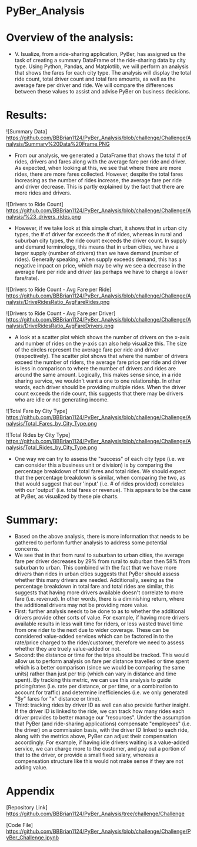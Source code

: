 # PyBer_Analysis
# Overview of the analysis: 
* V. Isualize, from a ride-sharing application, PyBer, has assigned us the task of creating a summary DataFrame of the ride-sharing data by city type. Using Python, Pandas, and Matplotlib, we will perform an analysis that shows the fares for each city type. The analysis will display the total ride count, total driver count and total fare amounts, as well as the average fare per driver and ride. We will compare the differences between these values to assist and advise PyBer on business decisions. 

# Results:
![Summary Data] https://github.com/BBBrian1124/PyBer_Analysis/blob/challenge/Challenge/Analysis/Summary%20Data%20Frame.PNG
* From our analysis, we generated a DataFrame that shows the total # of rides, drivers and fares along with the average fare per ride and driver. As expected, when looking at this, we see that where there are more rides, there are more fares collected. However, despite the total fares increasing as the number of rides increase, the average fare per ride and driver decrease. This is partly explained by the fact that there are more rides and drivers.

![Drivers to Ride Count] https://github.com/BBBrian1124/PyBer_Analysis/blob/challenge/Challenge/Analysis/%23_drivers_rides.png
* However, if we take look at this simple chart, it shows that in urban city types, the # of driver far exceeds the # of rides, whereas in rural and suburban city types, the ride count exceeds the driver count. In supply and demand terminology, this means that in urban cities, we have a larger supply (number of drivers) than we have demand (number of rides). Generally speaking, when supply exceeds demand, this has a negative impact on price, which may be why we see a decrease in the average fare per ride and driver (as perhaps we have to charge a lower fare/rate).

![Drivers to Ride Count - Avg Fare per Ride] https://github.com/BBBrian1124/PyBer_Analysis/blob/challenge/Challenge/Analysis/DriveRidesRatio_AvgFareRides.png

![Drivers to Ride Count - Avg Fare per Driver] https://github.com/BBBrian1124/PyBer_Analysis/blob/challenge/Challenge/Analysis/DriveRidesRatio_AvgFareDrivers.png
* A look at a scatter plot which shows the number of drivers on the x-axis and number of rides on the y-axis can also help visualize this. The size of the circles represent the average fare per ride and driver (respectively). The scatter plot shows that where the number of drivers exceed the number of riders, the average fare price per ride and driver is less in comparison to where the number of drivers and rides are around the same amount. Logically, this makes sense since, in a ride sharing service, we wouldn't want a one to one relationship. In other words, each driver should be providing multiple rides. When the driver count exceeds the ride count, this suggests that there may be drivers who are idle or not generating income.

![Total Fare by City Type] https://github.com/BBBrian1124/PyBer_Analysis/blob/challenge/Challenge/Analysis/Total_Fares_by_City_Type.png

![Total Rides by City Type] https://github.com/BBBrian1124/PyBer_Analysis/blob/challenge/Challenge/Analysis/Total_Rides_by_City_Type.png
* One way we can try to assess the "success" of each city type (i.e. we can consider this a business unit or division) is by comparing the percentage breakdown of total fares and total rides. We should expect that the percentage breakdown is similar, when comparing the two, as that would suggest that our 'input' (i.e. # of rides provided) correlates with our 'output' (i.e. total fares or revenue). This appears to be the case at PyBer, as visualized by these pie charts.

# Summary:
* Based on the above analysis, there is more information that needs to be gathered to perform further analysis to address some potential concerns. 
* We see that in that from rural to suburban to urban cities, the average fare per driver decreases by 29% from rural to suburban then 58% from suburban to urban. This combined with the fact that we have more drivers than rides in urban cities suggests that PyBer should assess whether this many drivers are needed. Additionally, seeing as the percentage breakdown in total fare and total rides are similar, this suggests that having more drivers available doesn't correlate to more fare (i.e. revenue). In other words, there is a diminishing return, where the additional drivers may not be providing more value. 
* First: further analysis needs to be done to as to whether the additional drivers provide other sorts of value. For example, if having more drivers available results in less wait time for riders, or less wasted travel time from one rider to the next due to wider coverage. These can be considered value-added services which can be factored in to the rate/price charged to the rider/customer, therefore we need to assess whether they are truely value-added or not.
* Second: the distance or time for the trips should be tracked. This would allow us to perform analysis on fare per distance travelled or time spent which is a better comparison (since we would be comparing the same units) rather than just per trip (which can vary in distance and time spent). By tracking this metric, we can use this analysis to guide pricing/rates (i.e. rate per distance, or per time, or a combination to account for traffic) and determine inefficiencies (i.e. we only generated "$y" fares for "x" distance or time).
* Third: tracking rides by driver ID as well can also provide further insight. If the driver ID is linked to the ride, we can track how many rides each driver provides to better manage our "resources". Under the assumption that PyBer (and ride-sharing applications) compensate "employees" (i.e. the driver) on a commission basis, with the driver ID linked to each ride, along with the metrics above, PyBer can adjust their compensation accordingly. For example, if having idle drivers waiting is a value-added service, we can charge more to the customer, and pay out a portion of that to the driver, or provide a small fixed salary, whereas a compensation structure like this would not make sense if they are not adding value.

# Appendix 
[Repository Link] https://github.com/BBBrian1124/PyBer_Analysis/tree/challenge/Challenge

[Code File] https://github.com/BBBrian1124/PyBer_Analysis/blob/challenge/Challenge/PyBer_Challenge.ipynb
